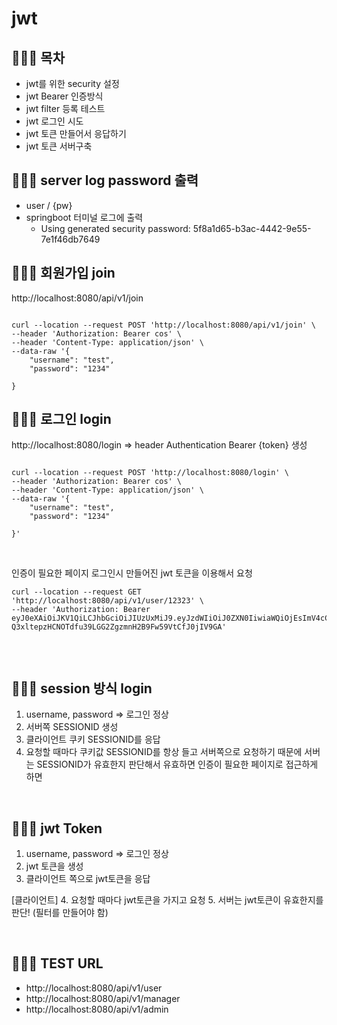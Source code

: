 # jwt

## 👩🏻‍💻 목차
- jwt를 위한 security 설정
- jwt Bearer 인증방식
- jwt filter 등록 테스트
- jwt 로그인 시도
- jwt 토큰 만들어서 응답하기
- jwt 토큰 서버구축


## 👩🏻‍💻 server log password 출력
- user / {pw}
- springboot 터미널 로그에 출력
  - Using generated security password: 5f8a1d65-b3ac-4442-9e55-7e1f46db7649

## 👩🏻‍💻 회원가입 join
http://localhost:8080/api/v1/join
```

curl --location --request POST 'http://localhost:8080/api/v1/join' \
--header 'Authorization: Bearer cos' \
--header 'Content-Type: application/json' \
--data-raw '{
    "username": "test",
    "password": "1234"

}

```

## 👩🏻‍💻 로그인 login
http://localhost:8080/login
=> header Authentication Bearer {token} 생성
```

curl --location --request POST 'http://localhost:8080/login' \
--header 'Authorization: Bearer cos' \
--header 'Content-Type: application/json' \
--data-raw '{
    "username": "test",
    "password": "1234"

}'

```

&nbsp;

인증이 필요한 페이지
로그인시 만들어진 jwt 토큰을 이용해서 요청
```
curl --location --request GET 'http://localhost:8080/api/v1/user/12323' \
--header 'Authorization: Bearer eyJ0eXAiOiJKV1QiLCJhbGciOiJIUzUxMiJ9.eyJzdWIiOiJ0ZXN0IiwiaWQiOjEsImV4cCI6MTY0NjI4NjQ5MywidXNlcm5hbWUiOiJ0ZXN0In0.I77Q1gfAApNSIisNr2GS9QkvEoGaxuvzYOdDRd-Q3xltepzHCNOTdfu39LGG2ZgzmnH2B9Fw59VtCfJ0jIV9GA'


```
&nbsp;

## 👩🏻‍💻  session 방식 login
1. username, password => 로그인 정상
2. 서버쪽 SESSIONID 생성
3. 클라이언트 쿠키 SESSIONID를 응답
4. 요청할 때마다 쿠키값 SESSIONID를 항상 들고 서버쪽으로 요청하기 때문에 서버는 SESSIONID가 유효한지 판단해서 유효하면 인증이 필요한 페이지로 접근하게 하면 

&nbsp;

## 👩🏻‍💻   jwt Token
1. username, password => 로그인 정상
2. jwt 토큰을 생성
3. 클라이언트 쪽으로 jwt토큰을 응답

[클라이언트]
4. 요청할 때마다 jwt토큰을 가지고 요청
5. 서버는 jwt토큰이 유효한지를 판단! (필터를 만들어야 함)

&nbsp;

## 👩🏻‍💻 TEST URL

- http://localhost:8080/api/v1/user
- http://localhost:8080/api/v1/manager
- http://localhost:8080/api/v1/admin
